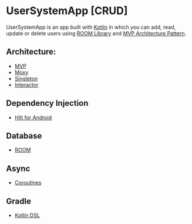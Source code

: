 # UserSystemApp [CRUD] #
UserSystemApp is an app built with [Kotlin][1] in which you can add, read, update or delete users using [ROOM Library][2] and [MVP Architecture Pattern][3].

## Architecture:
* [MVP][3]
* [Moxy][4]
* [Singleton][8]
* [Interactor][9]

## Dependency Injection
* [Hilt for Android][5]

## Database
* [ROOM][2]

## Async
* [Coroutines][6]

## Gradle
* [Kotlin DSL][7]

[1]: https://kotlinlang.org/
[2]: https://developer.android.com/training/data-storage/room
[3]: https://en.wikipedia.org/wiki/Model–view–presenter
[4]: https://github.com/moxy-community/Moxy
[5]: https://developer.android.com/training/dependency-injection/hilt-android
[6]: https://developer.android.com/kotlin/coroutines
[7]: https://docs.gradle.org/current/userguide/kotlin_dsl.html
[8]: https://en.wikipedia.org/wiki/Singleton_pattern
[9]: https://proandroiddev.com/kotlin-clean-code-for-android-part-2-interactor-568122ab3be4
